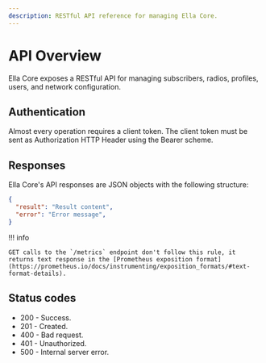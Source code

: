 ```yaml
---
description: RESTful API reference for managing Ella Core.
---
```


# API Overview

Ella Core exposes a RESTful API for managing subscribers, radios, profiles, users, and network configuration.

## Authentication

Almost every operation requires a client token. The client token must be sent as Authorization HTTP Header using the Bearer <token> scheme.

## Responses

Ella Core's API responses are JSON objects with the following structure:

```json
{
  "result": "Result content",
  "error": "Error message",
}
```

!!! info

    GET calls to the `/metrics` endpoint don't follow this rule, it returns text response in the [Prometheus exposition format](https://prometheus.io/docs/instrumenting/exposition_formats/#text-format-details).

## Status codes

- 200 - Success.
- 201 - Created.
- 400 - Bad request.
- 401 - Unauthorized.
- 500 - Internal server error.
